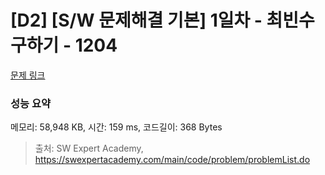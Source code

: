 # [D2] [S/W 문제해결 기본] 1일차 - 최빈수 구하기 - 1204 

[문제 링크](https://swexpertacademy.com/main/code/problem/problemDetail.do?contestProbId=AV13zo1KAAACFAYh) 

### 성능 요약

메모리: 58,948 KB, 시간: 159 ms, 코드길이: 368 Bytes



> 출처: SW Expert Academy, https://swexpertacademy.com/main/code/problem/problemList.do